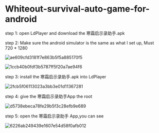 # Whiteout-survival-auto-game-for-android




step 1: open LdPlayer and download the 寒霜启示录助手.apk

step 2: Make sure the android simulator is the same as what I set up, Must 720 * 1280

![ae609cfd3181f7e863b5f5a885170f5](https://user-images.githubusercontent.com/39795435/223981491-bfbbfbae-e8e9-472c-9034-d883eb8248b4.png)

![1ccb40b0fdf3b5787ff5f20a7ae94f6](https://user-images.githubusercontent.com/39795435/223981721-eab361e4-fa9b-40e0-9b9c-7b70907bf586.png)


step 3: install the 寒霜启示录助手.apk into LdPlayer  

![2fcb5f06113023a3bb3e01d11367281](https://user-images.githubusercontent.com/39795435/223981915-ef11471f-badd-41aa-b617-951c51348426.png)

step 4: give the 寒霜启示录助手App the root
  
![d5738ebeca78fe29b5f3c28efb9e689](https://user-images.githubusercontent.com/39795435/223982282-51a2ae0e-5e20-428c-b297-e2e2e5b28764.png)

step 5: open the 寒霜启示录助手 App,you can see

![6226ab249439e1607e54d58f0afb012](https://user-images.githubusercontent.com/39795435/223982867-2a55f5ba-0f2a-407a-b924-9fb32cc92044.png)

